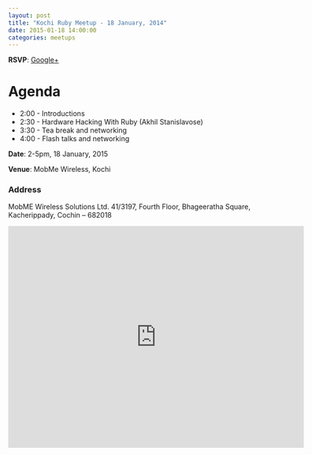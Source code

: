```yaml
---
layout: post
title: "Kochi Ruby Meetup - 18 January, 2014"
date: 2015-01-18 14:00:00
categories: meetups
---
```


**RSVP**: [Google+](https://plus.google.com/u/0/events/clm381a8oledahk39ar257l3lvo)

# Agenda

* 2:00 - Introductions
* 2:30 - Hardware Hacking With Ruby (Akhil Stanislavose)
* 3:30 - Tea break and networking
* 4:00 - Flash talks and networking

**Date**: 2-5pm, 18 January, 2015

**Venue**: MobMe Wireless, Kochi

### Address

MobME Wireless Solutions Ltd.
41/3197, Fourth Floor,
Bhageeratha Square,
Kacherippady, Cochin – 682018

<iframe src="https://www.google.com/maps/embed?pb=!1m18!1m12!1m3!1d3929.3383707016847!2d76.28685743433219!3d9.98888282470112!2m3!1f0!2f0!3f0!3m2!1i1024!2i768!4f13.1!3m3!1m2!1s0x3b080d44e5a0ba49%3A0x94da280bfd1de383!2sMobme+Wireless!5e0!3m2!1sen!2sin!4v1421380546791" width="600" height="450" frameborder="0" style="border:0"></iframe>
